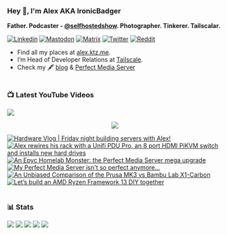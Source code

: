 ### Hey 👋, I'm Alex AKA IronicBadger

**Father. Podcaster - [@selfhostedshow](https://selfhosted.show/). Photographer. Tinkerer. Tailscalar.**

[![Linkedin](https://img.shields.io/badge/LinkedIn-0077B5?style=for-the-badge&logo=linkedin&logoColor=white)](https://www.linkedin.com/in/alex-kretzschmar)
[![Mastodon](https://img.shields.io/badge/-MASTODON-%232B90D9?style=for-the-badge&logo=mastodon&logoColor=white)](https://techhub.social/@ironicbadger)
[![Matrix](https://img.shields.io/badge/matrix-000000?style=for-the-badge&logo=Matrix&logoColor=white)](https://matrix.to/#/#self-hosted:matrix.org)
[![Twitter](https://img.shields.io/badge/Twitter-1DA1F2?style=for-the-badge&logo=twitter&logoColor=white)](https://twitter.com/IronicBadger)
[![Reddit](https://img.shields.io/badge/Reddit-FF4500?style=for-the-badge&logo=reddit&logoColor=white)](https://www.reddit.com/user/Ironicbadger)

- Find all my places at [alex.ktz.me](https://alex.ktz.me).
- I’m Head of Developer Relations at [Tailscale](https://tailscale.com/).
- Check my 🖋 [blog](http://blog.ktz.me/) & [Perfect Media Server](https://perfectmediaserver.com/)

#

### 📺  Latest YouTube Videos
[<img src="https://custom-icon-badges.demolab.com/badge/-Subscribe%20For%20More-red?style=for-the-badge&logo=video&logoColor=white"/>](https://www.youtube.com/c/ktzsystems?sub_confirmation=1)

 <p align="center">
 <img src="https://user-images.githubusercontent.com/45159366/231567398-e4420e3d-2b98-4769-9243-b6d14aa2c1ef.png">
</p>

<!-- BEGIN YOUTUBE-CARDS -->
[![Hardware Vlog | Friday night building servers with Alex!](https://ytcards.demolab.com/?id=6Jr5k2gHgOI&title=Hardware+Vlog+%7C+Friday+night+building+servers+with+Alex%21&lang=en&timestamp=1711980222&background_color=%230d1117&title_color=%23ffffff&stats_color=%23dedede&max_title_lines=1&width=250&border_radius=5 "Hardware Vlog | Friday night building servers with Alex!")](https://www.youtube.com/watch?v=6Jr5k2gHgOI)
[![Alex rewires his rack with a Unifi PDU Pro, an 8 port HDMI PiKVM switch and installs new hard drives](https://ytcards.demolab.com/?id=jWgfIzbauqY&title=Alex+rewires+his+rack+with+a+Unifi+PDU+Pro%2C+an+8+port+HDMI+PiKVM+switch+and+installs+new+hard+drives&lang=en&timestamp=1711461257&background_color=%230d1117&title_color=%23ffffff&stats_color=%23dedede&max_title_lines=1&width=250&border_radius=5 "Alex rewires his rack with a Unifi PDU Pro, an 8 port HDMI PiKVM switch and installs new hard drives")](https://www.youtube.com/watch?v=jWgfIzbauqY)
[![An Epyc Homelab Monster: the Perfect Media Server mega upgrade](https://ytcards.demolab.com/?id=91dp5l44X8A&title=An+Epyc+Homelab+Monster%3A+the+Perfect+Media+Server+mega+upgrade&lang=en&timestamp=1709312406&background_color=%230d1117&title_color=%23ffffff&stats_color=%23dedede&max_title_lines=1&width=250&border_radius=5 "An Epyc Homelab Monster: the Perfect Media Server mega upgrade")](https://www.youtube.com/watch?v=91dp5l44X8A)
[![My Perfect Media Server isn't so perfect anymore...](https://ytcards.demolab.com/?id=B2cjMSVRC-c&title=My+Perfect+Media+Server+isn%27t+so+perfect+anymore...&lang=en&timestamp=1708826368&background_color=%230d1117&title_color=%23ffffff&stats_color=%23dedede&max_title_lines=1&width=250&border_radius=5 "My Perfect Media Server isn't so perfect anymore...")](https://www.youtube.com/watch?v=B2cjMSVRC-c)
[![An Unbiased Comparison of the Prusa MK3 vs Bambu Lab X1-Carbon](https://ytcards.demolab.com/?id=rdnuLvBx66I&title=An+Unbiased+Comparison+of+the+Prusa+MK3+vs+Bambu+Lab+X1-Carbon&lang=en&timestamp=1702906010&background_color=%230d1117&title_color=%23ffffff&stats_color=%23dedede&max_title_lines=1&width=250&border_radius=5 "An Unbiased Comparison of the Prusa MK3 vs Bambu Lab X1-Carbon")](https://www.youtube.com/watch?v=rdnuLvBx66I)
[![Let’s build an AMD Ryzen Framework 13 DIY together](https://ytcards.demolab.com/?id=S53gyecbsC0&title=Let%E2%80%99s+build+an+AMD+Ryzen+Framework+13+DIY+together&lang=en&timestamp=1702335622&background_color=%230d1117&title_color=%23ffffff&stats_color=%23dedede&max_title_lines=1&width=250&border_radius=5 "Let’s build an AMD Ryzen Framework 13 DIY together")](https://www.youtube.com/watch?v=S53gyecbsC0)
<!-- END YOUTUBE-CARDS -->
#

### 📊 Stats
![](https://github-profile-summary-cards.vercel.app/api/cards/profile-details?username=IronicBadger&theme=radical)
![](https://github-profile-summary-cards.vercel.app/api/cards/repos-per-language?username=IronicBadger&theme=radical)
![](https://github-profile-summary-cards.vercel.app/api/cards/most-commit-language?username=IronicBadger&theme=radical)
![](https://github-profile-summary-cards.vercel.app/api/cards/stats?username=IronicBadger&theme=radical)
![](https://github-profile-summary-cards.vercel.app/api/cards/productive-time?username=IronicBadger&theme=radical)

<!-- - 🔭 I’m currently working on ...
- 🌱 I’m currently learning ...
- 👯 I’m looking to collaborate on ...
- 🤔 I’m looking for help with ...
- 💬 Ask me about ... -->
